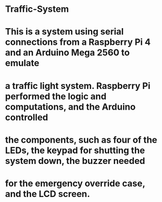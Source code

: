 # Traffic-System
# This is a system using serial connections from a Raspberry Pi 4 and an Arduino Mega 2560 to emulate
# a traffic light system. Raspberry Pi performed the logic and computations, and the Arduino controlled
# the components, such as four of the LEDs, the keypad for shutting the system down, the buzzer needed
# for the emergency override case, and the LCD screen.
